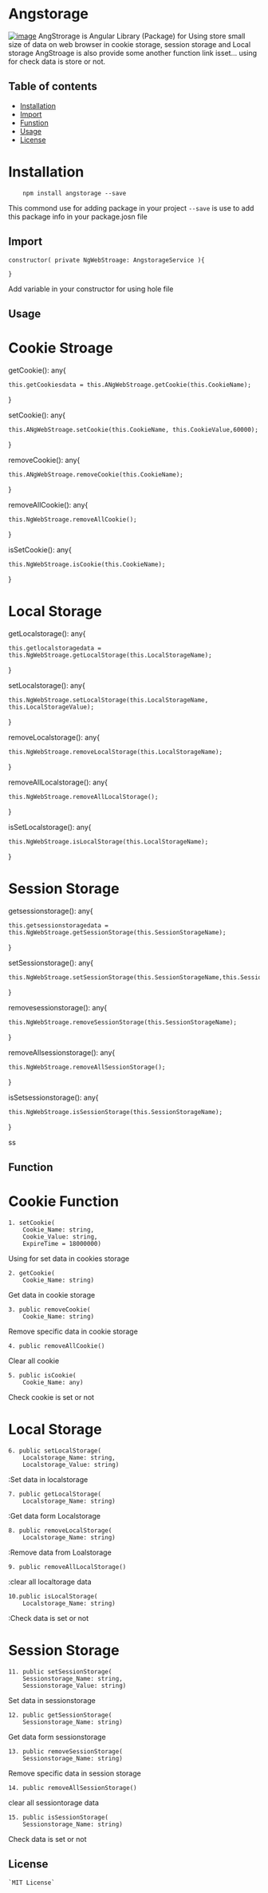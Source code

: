 # Angstorage

[![image](https://raw.githubusercontent.com/umagol/Angstorage/master/projects/angstoragetest/src/assets/logo.png)](https://github.com/umagol/Angstorage?tab=repositories)
    AngStrorage is Angular Library (Package) for Using store small size of data on web browser in cookie storage, session storage and Local storage 
    AngStroage is also provide some another function link isset... using for check data is store or not. 

## Table of contents

- [Installation](#Installation)
- [Import](#Import)
- [Funstion](#Function)
- [Usage](#Usage)
- [License](#License)

# Installation

        npm install angstorage --save

This commond use for adding package in your project `--save` is use to add this package info in your package.josn file

## Import

    constructor( private NgWebStroage: AngstorageService ){

    }

Add variable in your constructor for using hole file

## Usage


# Cookie Stroage


  getCookie(): any{

    this.getCookiesdata = this.ANgWebStroage.getCookie(this.CookieName);
 
  }

  setCookie(): any{

    this.ANgWebStroage.setCookie(this.CookieName, this.CookieValue,60000);
 
  }

  removeCookie(): any{

    this.ANgWebStroage.removeCookie(this.CookieName);
 
  }

  removeAllCookie(): any{

    this.NgWebStroage.removeAllCookie();
  
  }
  
  isSetCookie(): any{

    this.NgWebStroage.isCookie(this.CookieName);

  }


# Local Storage

  getLocalstorage(): any{

    this.getlocalstoragedata = this.NgWebStroage.getLocalStorage(this.LocalStorageName);
 
  }

  setLocalstorage(): any{
   
    this.NgWebStroage.setLocalStorage(this.LocalStorageName, this.LocalStorageValue);
 
  }

  removeLocalstorage(): any{

    this.NgWebStroage.removeLocalStorage(this.LocalStorageName);
  
  }

  removeAllLocalstorage(): any{

    this.NgWebStroage.removeAllLocalStorage();
 
  }

  isSetLocalstorage(): any{

    this.NgWebStroage.isLocalStorage(this.LocalStorageName);
 
  }


# Session Storage


  getsessionstorage(): any{

    this.getsessionstoragedata = this.NgWebStroage.getSessionStorage(this.SessionStorageName);
  
  }

  setSessionstorage(): any{

    this.NgWebStroage.setSessionStorage(this.SessionStorageName,this.SessionStorageValue);
  
  }

  removesessionstorage(): any{

    this.NgWebStroage.removeSessionStorage(this.SessionStorageName);
  
  }

  removeAllsessionstorage(): any{

    this.NgWebStroage.removeAllSessionStorage();
 
  }

  isSetsessionstorage(): any{

    this.NgWebStroage.isSessionStorage(this.SessionStorageName);
  
  }

ss


## Function

# Cookie Function

    1. setCookie(
        Cookie_Name: string,
        Cookie_Value: string,
        ExpireTime = 18000000)
        
Using for set data in cookies storage

    2. getCookie(
        Cookie_Name: string)

Get data in cookie storage

    3. public removeCookie(
        Cookie_Name: string)
        
Remove  specific data in cookie storage
    
    4. public removeAllCookie()

Clear all cookie 

    5. public isCookie(
        Cookie_Name: any)
 
Check cookie is set or not



# Local Storage

    6. public setLocalStorage(
        Localstorage_Name: string,
        Localstorage_Value: string)

:Set data in localstorage

    7. public getLocalStorage(
        Localstorage_Name: string)
        
:Get data form Localstorage

    8. public removeLocalStorage(
        Localstorage_Name: string)
        
:Remove data from Loalstorage

    9. public removeAllLocalStorage()

:clear all localtorage data 

    10.public isLocalStorage(
        Localstorage_Name: string)
        
:Check data is set or not


# Session Storage

    11. public setSessionStorage(
        Sessionstorage_Name: string,
        Sessionstorage_Value: string)

Set data in sessionstorage

    12. public getSessionStorage(
        Sessionstorage_Name: string)

Get data form sessionstorage

    13. public removeSessionStorage(
        Sessionstorage_Name: string)

Remove specific data in session storage

    14. public removeAllSessionStorage()

clear all sessiontorage data 

    15. public isSessionStorage(
        Sessionstorage_Name: string)

Check data is set or not




## License

    `MIT License`

